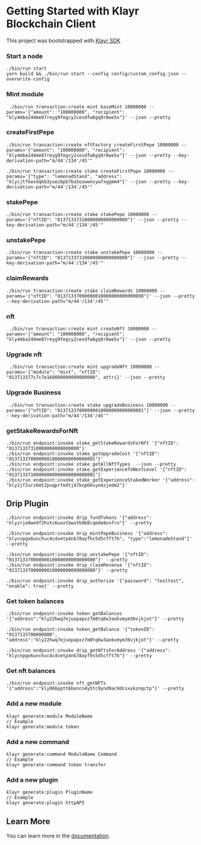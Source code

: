 # Getting Started with Klayr Blockchain Client

This project was bootstrapped with [Klayr SDK](https://github.com/Klayrhq/klayr-sdk)

### Start a node

```
./bin/run start
yarn build && ./bin/run start --config config/custom_config.json --overwrite-config
```

### Mint module

```
 ./bin/run transaction:create mint baseMint 10000000 --params='{"amount": "100000000", "recipient": "kly4mba244me87reyg9fegcy2cesdfw6gq9r8we5x"}' --json --pretty
```

### createFirstPepe

```
./bin/run transaction:create nftFactory createFirstPepe 10000000 --params='{"amount": "100000000", "recipient": "kly4mba244me87reyg9fegcy2cesdfw6gq9r8we5x"}' --json --pretty --key-derivation-path="m/44'/134'/45'"

./bin/run transaction:create stake createFirstPepe 10000000 --params='{"type": "lemonadStand", "address": "klycjt7kexdqkb3yuezbpb7ba5ozwwnsyw7xggmm4"}' --json --pretty --key-derivation-path="m/44'/134'/45'"
```

### stakePepe

```
./bin/run transaction:create stake stakePepe 10000000 --params='{"nftID": "01371337310000000000000000"}' --json --pretty --key-derivation-path="m/44'/134'/45'"
```

### unstakePepe

```
./bin/run transaction:create stake unstakePepe 10000000 --params='{"nftID": "01371337310000000000000000"}' --json --pretty --key-derivation-path="m/44'/134'/45'"
```

### claimRewards

```
./bin/run transaction:create stake claimRewards 10000000 --params='{"nftID": "01371337000000010000000000000008"}' --json --pretty --key-derivation-path="m/44'/134'/45'"
```

### nft

```
 ./bin/run transaction:create mint createNft 10000000 --params='{"amount": "100000000", "recipient": "kly4mba244me87reyg9fegcy2cesdfw6gq9r8we5x"}' --json --pretty
```

### Upgrade nft

```
 ./bin/run transaction:create mint upgradeNft 10000000 --params='{"module": "mint", "nftID": "013713377c7c7e160000000000000000", attri}' --json --pretty
```

### Upgrade Business

```
 ./bin/run transaction:create stake upgradeBusiness 10000000 --params='{"nftID": "01371337000000010000000000000001"}' --json --pretty --key-derivation-path="m/44'/134'/45'"
```

### getStakeRewardsForNft

```
./bin/run endpoint:invoke stake_getStakeRewardsForNft '{"nftID": "01371337310000000000000000"}'
./bin/run endpoint:invoke stake_getUpgradeCost '{"nftID": "01371337000000010000000000000001"}'
./bin/run endpoint:invoke stake_getAllNftTypes  --json --pretty
./bin/run endpoint:invoke stake_getExperienceToNextLevel '{"nftID": "01371337100000000000000000000001"}'
./bin/run endpoint:invoke stake_getExperienceStakedWorker '{"address": "kly2jf2urs6mt2puqprfedtj47knp66xye4zjedm2"}'
```

## Drip Plugin

```
./bin/run endpoint:invoke drip_fundTokens '{"address": "klyzrja9we9f2hvtc6uoxtbwutb9b8cqmde8vnfro"}' --pretty

./bin/run endpoint:invoke drip_mintPepeBusiness '{"address": "klycnpgo6unchuc4cdvetp4nb78ayfhs5d5cfft7b", "type":"lemonadeStand"}' --pretty

./bin/run endpoint:invoke drip_unstakePepe '{"nftID": "01371337000000010000000000000000"}' --pretty
./bin/run endpoint:invoke drip_claimRevenue '{"nftID": "01371337000000010000000000000008"}' --pretty
```

```
./bin/run endpoint:invoke drip_authorize '{"password": "testtest", "enable": true}' --pretty
```

### Get token balances

```
./bin/run endpoint:invoke token_getBalances '{"address":"kly22hwq7ejuopapxz7m8tq6w3aokvmym36vjkjot"}' --pretty
```

```
./bin/run endpoint:invoke token_getBalance '{"tokenID": "0137133700000000", "address":"kly22hwq7ejuopapxz7m8tq6w3aokvmym36vjkjot"}' --pretty

./bin/run endpoint:invoke drip_getNftsForAddress '{"address": "klycnpgo6unchuc4cdvetp4nb78ayfhs5d5cfft7b"}' --pretty
```

### Get nft balances

```
./bin/run endpoint:invoke nft_getNFTs '{"address":"kly966pptt6boncn4y5tc9ynd9ac9dcsxvkznqctp"}' --pretty
```

### Add a new module

```
klayr generate:module ModuleName
// Example
klayr generate:module token
```

### Add a new command

```
klayr generate:command ModuleName Command
// Example
klayr generate:command token transfer
```

### Add a new plugin

```
klayr generate:plugin PluginName
// Example
klayr generate:plugin httpAPI
```

## Learn More

You can learn more in the [documentation](https://klayr.xyz/documentation/klayr-sdk/).
